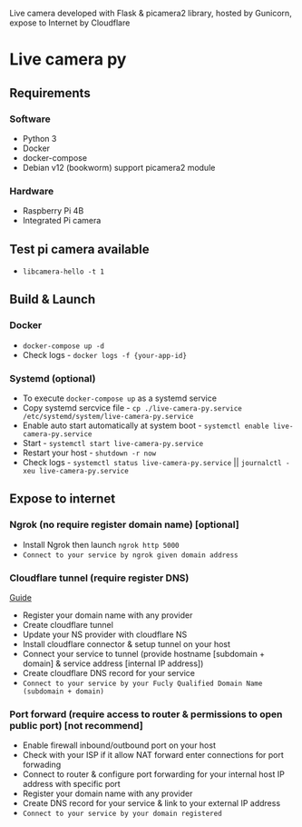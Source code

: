 Live camera developed with Flask & picamera2 library, hosted by Gunicorn, expose to Internet by Cloudflare
# Live camera py

## Requirements
### Software
- Python 3
- Docker
- docker-compose
- Debian v12 (bookworm) support picamera2 module
### Hardware
- Raspberry Pi 4B
- Integrated Pi camera

## Test pi camera available
- `libcamera-hello -t 1`

## Build & Launch
### Docker
- `docker-compose up -d`
- Check logs - `docker logs -f {your-app-id}`

### Systemd (optional)
- To execute `docker-compose up` as a systemd service
- Copy systemd sercvice file - `cp ./live-camera-py.service /etc/systemd/system/live-camera-py.service`
- Enable auto start automatically at system boot - `systemctl enable live-camera-py.service`
- Start - `systemctl start live-camera-py.service`
- Restart your host - `shutdown -r now`
- Check logs - `systemctl status live-camera-py.service` || `journalctl -xeu live-camera-py.service`

## Expose to internet
### Ngrok (no require register domain name) [optional]
- Install Ngrok then launch `ngrok http 5000`
- `Connect to your service by ngrok given domain address`

### Cloudflare tunnel (require register DNS)
[Guide](https://developers.cloudflare.com/cloudflare-one/connections/connect-networks/)
- Register your domain name with any provider
- Create cloudflare tunnel
- Update your NS provider with cloudflare NS
- Install cloudflare connector & setup tunnel on your host
- Connect your service to tunnel (provide hostname [subdomain + domain] & service address [internal IP address])
- Create cloudflare DNS record for your service
- `Connect to your service by your Fucly Qualified Domain Name (subdomain + domain)`

### Port forward (require access to router & permissions to open public port) [not recommend]
- Enable firewall inbound/outbound port on your host
- Check with your ISP if it allow NAT forward enter connections for port forwading 
- Connect to router & configure port forwarding for your internal host IP address with specific port
- Register your domain name with any provider
- Create DNS record for your service & link to your external IP address
- `Connect to your service by your domain registered`

